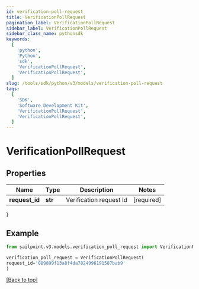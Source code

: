 ```yaml
---
id: verification-poll-request
title: VerificationPollRequest
pagination_label: VerificationPollRequest
sidebar_label: VerificationPollRequest
sidebar_class_name: pythonsdk
keywords:
  [
    'python',
    'Python',
    'sdk',
    'VerificationPollRequest',
    'VerificationPollRequest',
  ]
slug: /tools/sdk/python/v3/models/verification-poll-request
tags:
  [
    'SDK',
    'Software Development Kit',
    'VerificationPollRequest',
    'VerificationPollRequest',
  ]
---
```


# VerificationPollRequest

## Properties

| Name           | Type    | Description             | Notes      |
| -------------- | ------- | ----------------------- | ---------- |
| **request_id** | **str** | Verification request Id | [required] |

}

## Example

```python
from sailpoint.v3.models.verification_poll_request import VerificationPollRequest

verification_poll_request = VerificationPollRequest(
request_id='089899f13a8f4da7824996191587bab9'
)

```

[[Back to top]](#)
